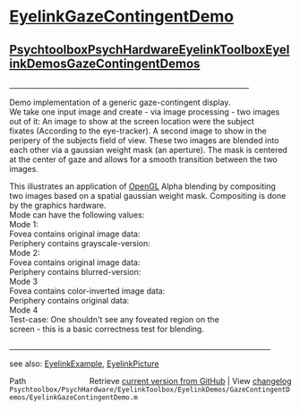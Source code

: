 # [EyelinkGazeContingentDemo](EyelinkGazeContingentDemo)
## [Psychtoolbox](Psychtoolbox)[PsychHardware](PsychHardware)[EyelinkToolbox](EyelinkToolbox)[EyelinkDemos](EyelinkDemos)[GazeContingentDemos](GazeContingentDemos)

  
\_\_\_\_\_\_\_\_\_\_\_\_\_\_\_\_\_\_\_\_\_\_\_\_\_\_\_\_\_\_\_\_\_\_\_\_\_\_\_\_\_\_\_\_\_\_\_\_\_\_\_\_\_\_\_\_\_\_\_\_\_\_\_\_\_\_\_  
  
Demo implementation of a generic gaze-contingent display.  
We take one input image and create - via image processing - two images  
out of it: An image to show at the screen location were the subject  
fixates (According to the eye-tracker). A second image to show in the  
peripery of the subjects field of view. These two images are blended into  
each other via a gaussian weight mask (an aperture). The mask is centered  
at the center of gaze and allows for a smooth transition between the two  
images.  
  
This illustrates an application of [OpenGL](OpenGL) Alpha blending by compositing  
two images based on a spatial gaussian weight mask. Compositing is done  
by the graphics hardware.  
Mode can have the following values:  
Mode 1:  
  Fovea contains original image data:  
  Periphery contains grayscale-version:  
Mode 2:  
  Fovea contains original image data:  
  Periphery contains blurred-version:  
Mode 3  
  Fovea contains color-inverted image data:  
  Periphery contains original data:  
Mode 4  
  Test-case: One shouldn't see any foveated region on the  
  screen - this is a basic correctness test for blending.  
  
\_\_\_\_\_\_\_\_\_\_\_\_\_\_\_\_\_\_\_\_\_\_\_\_\_\_\_\_\_\_\_\_\_\_\_\_\_\_\_\_\_\_\_\_\_\_\_\_\_\_\_\_\_\_\_\_\_\_\_\_\_\_\_\_\_\_\_\_\_\_\_\_\_  
  
see also: [EyelinkExample](EyelinkExample), [EyelinkPicture](EyelinkPicture)  




<div class="code_header" style="text-align:right;">
  <span style="float:left;">Path&nbsp;&nbsp;</span> <span class="counter">Retrieve <a href=
  "https://raw.github.com/Psychtoolbox-3/Psychtoolbox-3/beta/Psychtoolbox/PsychHardware/EyelinkToolbox/EyelinkDemos/GazeContingentDemos/EyelinkGazeContingentDemo.m">current version from GitHub</a> | View <a href=
  "https://github.com/Psychtoolbox-3/Psychtoolbox-3/commits/beta/Psychtoolbox/PsychHardware/EyelinkToolbox/EyelinkDemos/GazeContingentDemos/EyelinkGazeContingentDemo.m">changelog</a></span>
</div>
<div class="code">
  <code>Psychtoolbox/PsychHardware/EyelinkToolbox/EyelinkDemos/GazeContingentDemos/EyelinkGazeContingentDemo.m</code>
</div>

